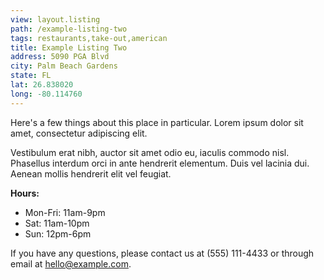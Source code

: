 ```yaml
---
view: layout.listing
path: /example-listing-two
tags: restaurants,take-out,american
title: Example Listing Two
address: 5090 PGA Blvd
city: Palm Beach Gardens
state: FL
lat: 26.838020
long: -80.114760
---
```


Here's a few things about this place in particular. Lorem ipsum dolor sit amet, consectetur adipiscing elit.

Vestibulum erat nibh, auctor sit amet odio eu, iaculis commodo nisl. Phasellus interdum orci in ante hendrerit elementum. Duis vel lacinia dui. Aenean mollis hendrerit elit vel feugiat.

**Hours:**
- Mon-Fri: 11am-9pm
- Sat: 11am-10pm
- Sun: 12pm-6pm

If you have any questions, please contact us at (555) 111-4433 or through email at [hello@example.com](mailto:hello@example.com).